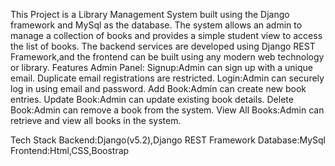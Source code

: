 This Project is a Library Management System built using the Django framework and MySql as the database. The system allows an admin to manage a collection of books and provides a simple student view to access the list of books. The backend services are developed using Django REST Framework,and the frontend can be built using any modern web technology or library.
Features
Admin Panel:
Signup:Admin can sign up with a unique email. Duplicate email registrations are restricted.
Login:Admin can securely log in using email and password.
Add Book:Admin can create new book entries.
Update Book:Admin can update existing book details.
Delete Book:Admin can remove a book from the system.
View All Books:Admin can retrieve and view all books in the system.

Tech Stack
Backend:Django(v5.2),Django REST Framework
Database:MySql
Frontend:Html,CSS,Boostrap
